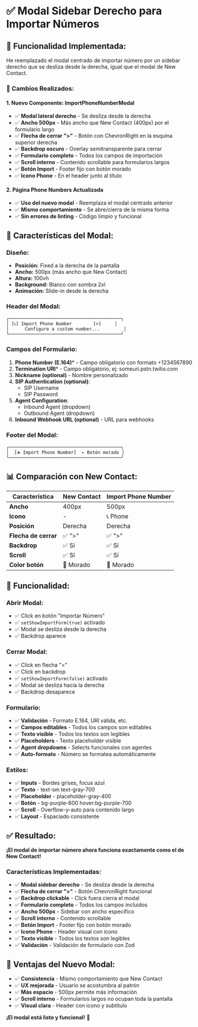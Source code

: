 # ✅ Modal Sidebar Derecho para Importar Números

## 🎯 **Funcionalidad Implementada:**

He reemplazado el modal centrado de importar número por un sidebar derecho que se desliza desde la derecha, igual que el modal de New Contact.

### **📁 Cambios Realizados:**

#### **1. Nuevo Componente: ImportPhoneNumberModal**
- ✅ **Modal lateral derecho** - Se desliza desde la derecha
- ✅ **Ancho 500px** - Más ancho que New Contact (400px) por el formulario largo
- ✅ **Flecha de cerrar ">"** - Botón con ChevronRight en la esquina superior derecha
- ✅ **Backdrop oscuro** - Overlay semitransparente para cerrar
- ✅ **Formulario completo** - Todos los campos de importación
- ✅ **Scroll interno** - Contenido scrollable para formularios largos
- ✅ **Botón Import** - Footer fijo con botón morado
- ✅ **Icono Phone** - En el header junto al título

#### **2. Página Phone Numbers Actualizada**
- ✅ **Uso del nuevo modal** - Reemplaza el modal centrado anterior
- ✅ **Mismo comportamiento** - Se abre/cierra de la misma forma
- ✅ **Sin errores de linting** - Código limpio y funcional

## 🎨 **Características del Modal:**

### **Diseño:**
- **Posición:** Fixed a la derecha de la pantalla
- **Ancho:** 500px (más ancho que New Contact)
- **Altura:** 100vh
- **Background:** Blanco con sombra 2xl
- **Animación:** Slide-in desde la derecha

### **Header del Modal:**
```
┌──────────────────────────────────────────┐
│ [📞] Import Phone Number        [>]     │
│      Configure a custom number...         │
└──────────────────────────────────────────┘
```

### **Campos del Formulario:**
1. **Phone Number (E.164)*** - Campo obligatorio con formato +1234567890
2. **Termination URI*** - Campo obligatorio, ej: someuri.pstn.twilio.com
3. **Nickname (optional)** - Nombre personalizado
4. **SIP Authentication (optional)**:
   - SIP Username
   - SIP Password
5. **Agent Configuration**:
   - Inbound Agent (dropdown)
   - Outbound Agent (dropdown)
6. **Inbound Webhook URL (optional)** - URL para webhooks

### **Footer del Modal:**
```
┌──────────────────────────────────────────┐
│  [➕ Import Phone Number]  ← Botón morado │
└──────────────────────────────────────────┘
```

## 📊 **Comparación con New Contact:**

| Característica | New Contact | Import Phone Number |
|---------------|-------------|-------------------|
| **Ancho** | 400px | 500px |
| **Icono** | - | 📞 Phone |
| **Posición** | Derecha | Derecha |
| **Flecha de cerrar** | ✅ ">" | ✅ ">" |
| **Backdrop** | ✅ Sí | ✅ Sí |
| **Scroll** | ✅ Sí | ✅ Sí |
| **Color botón** | 💜 Morado | 💜 Morado |

## 🔧 **Funcionalidad:**

### **Abrir Modal:**
- ✅ Click en botón "Importar Número"
- ✅ `setShowImportForm(true)` activado
- ✅ Modal se desliza desde la derecha
- ✅ Backdrop aparece

### **Cerrar Modal:**
- ✅ Click en flecha ">"
- ✅ Click en backdrop
- ✅ `setShowImportForm(false)` activado
- ✅ Modal se desliza hacia la derecha
- ✅ Backdrop desaparece

### **Formulario:**
- ✅ **Validación** - Formato E.164, URI válida, etc.
- ✅ **Campos editables** - Todos los campos son editables
- ✅ **Texto visible** - Todos los textos son legibles
- ✅ **Placeholders** - Texto placeholder visible
- ✅ **Agent dropdowns** - Selects funcionales con agentes
- ✅ **Auto-formato** - Número se formatea automáticamente

### **Estilos:**
- ✅ **Inputs** - Bordes grises, focus azul
- ✅ **Texto** - text-sm text-gray-700
- ✅ **Placeholder** - placeholder-gray-400
- ✅ **Botón** - bg-purple-600 hover:bg-purple-700
- ✅ **Scroll** - Overflow-y-auto para contenido largo
- ✅ **Layout** - Espaciado consistente

## ✅ **Resultado:**

**¡El modal de importar número ahora funciona exactamente como el de New Contact!**

### **Características Implementadas:**
- ✅ **Modal sidebar derecho** - Se desliza desde la derecha
- ✅ **Flecha de cerrar ">"** - Botón ChevronRight funcional
- ✅ **Backdrop clickable** - Click fuera cierra el modal
- ✅ **Formulario completo** - Todos los campos incluidos
- ✅ **Ancho 500px** - Sidebar con ancho específico
- ✅ **Scroll interno** - Contenido scrollable
- ✅ **Botón Import** - Footer fijo con botón morado
- ✅ **Icono Phone** - Header visual con icono
- ✅ **Texto visible** - Todos los textos son legibles
- ✅ **Validación** - Validación de formulario con Zod

## 🚀 **Ventajas del Nuevo Modal:**

- ✅ **Consistencia** - Mismo comportamiento que New Contact
- ✅ **UX mejorada** - Usuario se acostumbra al patrón
- ✅ **Más espacio** - 500px permite más información
- ✅ **Scroll interno** - Formularios largos no ocupan toda la pantalla
- ✅ **Visual clara** - Header con icono y subtítulo

**¡El modal está listo y funcional!** 🎉
